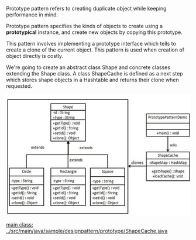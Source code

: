

Prototype pattern refers to creating duplicate object while keeping performance in mind. 

Prototype pattern specifies the kinds of objects to create using a **prototypical** instance, and create new objects by copying this prototype.

This pattern involves implementing a prototype interface which tells to create a clone of the current object. This pattern is used when creation of object directly is costly.

We're going to create an abstract class Shape and concrete classes extending the Shape class. A class ShapeCache is defined as a next step which stores shape objects in a Hashtable and returns their clone when requested.

![pattern diagram](./images/prototype_pattern_uml_diagram.jpg)


[main class: ../src/main/java/sample/designpattern/prototype/ShapeCache.java](../src/main/java/sample/designpattern/prototype/ShapeCache.java)
